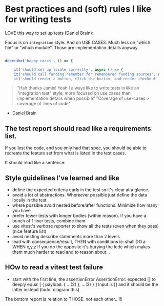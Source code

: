# Best practices and (soft) rules I like for writing tests

LOVE this way to set up tests (Daniel Brain):

Focus is on `integration` style. And on USE CASES. Much less on "which file" or "which module". Those are implementation details anyway.
```js

describe('happy cases', () => {

    it('should set up locale correctly', async () => {
	it('should call funding.remember for remembered funding sources', async () => {
	it('should render a button, click the button, and render checkout', async () => {

```

> "Hah thanks Jamis! Yeah I always like to write tests in like an "integration test" style, more focused on use cases than implementation details when possible"
> "Coverage of use-cases > coverage of lines of code"
- Daniel Brain



## The test report should read like a requirements list. 
If you lost the code, and you only had that spec, you should be able to recreate the feature set from what is listed in the test cases.

It should read like a sentence.

## Style guidelines I've learned and like
* define the expected criteria early in the test so it's clear at a glance.
* avoid a lot of abstractions. Whereever possible just define the data locally in the test
* where possible avoid nested before/after functions. Minimize how many you have 
* prefer fewer tests with longer bodies (within reason). If you have a bunch of 1 liner tests, combine them
* use vitest's verbose reporter to show all the tests (even when they pass) (nice feature list)
* avoid nesting describe statements more than 2 levels
* lead with consequence/result, THEN with conditions
ie: shall DO a WHEN x,y,z
If you do the opposite it's burying the lede which makes them much harder to read and to reason about...


## HOw to read a vitest test failure
* start with the first line, the assertionError
AssertionError: expected [] to deeply equal [ { payload: { …(2) }, …(2) } ]
Input is [] and it should be the latter instead
(todo: diagram this)

The bottom report is relation to THOSE. not each other...!!!

